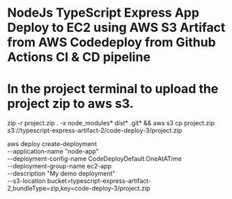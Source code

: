 # NodeJs TypeScript Express App Deploy to EC2 using AWS S3 Artifact from AWS Codedeploy from Github Actions CI & CD pipeline 

# In the project terminal to upload the project zip to aws s3.
zip -r project.zip . -x node_modules\* dist\* .git\* && aws s3 cp project.zip s3://typescript-express-artifact-2/code-deploy-3/project.zip


aws deploy create-deployment \
              --application-name "node-app" \
              --deployment-config-name CodeDeployDefault.OneAtATime \
              --deployment-group-name ec2-app \
              --description "My demo deployment" \
              --s3-location bucket=typescript-express-artifact-2,bundleType=zip,key=code-deploy-3/project.zip